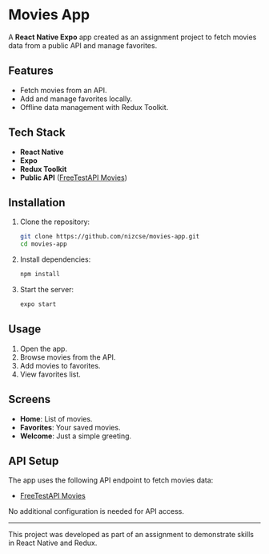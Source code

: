 # Movies App

A **React Native Expo** app created as an assignment project to fetch movies data from a public API and manage favorites.

## Features

- Fetch movies from an API.
- Add and manage favorites locally.
- Offline data management with Redux Toolkit.

## Tech Stack

- **React Native**
- **Expo**
- **Redux Toolkit**
- **Public API** ([FreeTestAPI Movies](https://www.freetestapi.com/api/v1/movies))

## Installation

1. Clone the repository:
   ```bash
   git clone https://github.com/nizcse/movies-app.git
   cd movies-app
   ```

2. Install dependencies:
   ```bash
   npm install
   ```

3. Start the server:
   ```bash
   expo start
   ```

## Usage

1. Open the app.
2. Browse movies from the API.
3. Add movies to favorites.
4. View favorites list.

## Screens

- **Home**: List of movies.
- **Favorites**: Your saved movies.
- **Welcome**: Just a simple greeting.

## API Setup

The app uses the following API endpoint to fetch movies data:

- [FreeTestAPI Movies](https://www.freetestapi.com/api/v1/movies)

No additional configuration is needed for API access.

---

This project was developed as part of an assignment to demonstrate skills in React Native and Redux.
